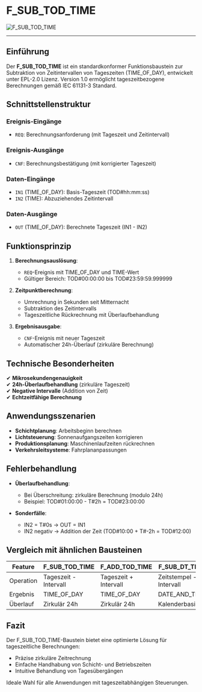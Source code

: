 # F_SUB_TOD_TIME

![F_SUB_TOD_TIME](https://github.com/user-attachments/assets/6e8ab24c-c318-4a9f-916c-777af4e7be34)

* * * * * * * * * *

## Einführung
Der **F_SUB_TOD_TIME** ist ein standardkonformer Funktionsbaustein zur Subtraktion von Zeitintervallen von Tageszeiten (TIME_OF_DAY), entwickelt unter EPL-2.0 Lizenz. Version 1.0 ermöglicht tageszeitbezogene Berechnungen gemäß IEC 61131-3 Standard.

## Schnittstellenstruktur

### **Ereignis-Eingänge**
- `REQ`: Berechnungsanforderung (mit Tageszeit und Zeitintervall)

### **Ereignis-Ausgänge**
- `CNF`: Berechnungsbestätigung (mit korrigierter Tageszeit)

### **Daten-Eingänge**
- `IN1` (TIME_OF_DAY): Basis-Tageszeit (TOD#hh:mm:ss)
- `IN2` (TIME): Abzuziehendes Zeitintervall

### **Daten-Ausgänge**
- `OUT` (TIME_OF_DAY): Berechnete Tageszeit (IN1 - IN2)

## Funktionsprinzip

1. **Berechnungsauslösung**:
   - `REQ`-Ereignis mit TIME_OF_DAY und TIME-Wert
   - Gültiger Bereich: TOD#00:00:00 bis TOD#23:59:59.999999

2. **Zeitpunktberechnung**:
   - Umrechnung in Sekunden seit Mitternacht
   - Subtraktion des Zeitintervalls
   - Tageszeitliche Rückrechnung mit Überlaufbehandlung

3. **Ergebnisausgabe**:
   - `CNF`-Ereignis mit neuer Tageszeit
   - Automatischer 24h-Überlauf (zirkuläre Berechnung)

## Technische Besonderheiten

✔ **Mikrosekundengenauigkeit**  
✔ **24h-Überlaufbehandlung** (zirkuläre Tageszeit)  
✔ **Negative Intervalle** (Addition von Zeit)  
✔ **Echtzeitfähige Berechnung**  

## Anwendungsszenarien

- **Schichtplanung**: Arbeitsbeginn berechnen
- **Lichtsteuerung**: Sonnenaufgangszeiten korrigieren
- **Produktionsplanung**: Maschinenlaufzeiten rückrechnen
- **Verkehrsleitsysteme**: Fahrplananpassungen

## Fehlerbehandlung

- **Überlaufbehandlung**:
  - Bei Überschreitung: zirkuläre Berechnung (modulo 24h)
  - Beispiel: TOD#01:00:00 - T#2h = TOD#23:00:00

- **Sonderfälle**:
  - IN2 = T#0s → OUT = IN1
  - IN2 negativ → Addition der Zeit (TOD#10:00 + T#-2h = TOD#12:00)

## Vergleich mit ähnlichen Bausteinen

| Feature        | F_SUB_TOD_TIME | F_ADD_TOD_TIME | F_SUB_DT_TIME |
|---------------|----------------|----------------|---------------|
| Operation     | Tageszeit - Intervall | Tageszeit + Intervall | Zeitstempel - Intervall |
| Ergebnis      | TIME_OF_DAY    | TIME_OF_DAY    | DATE_AND_TIME |
| Überlauf      | Zirkulär 24h   | Zirkulär 24h   | Kalenderbasiert |

## Fazit

Der F_SUB_TOD_TIME-Baustein bietet eine optimierte Lösung für tageszeitliche Berechnungen:

- Präzise zirkuläre Zeitrechnung
- Einfache Handhabung von Schicht- und Betriebszeiten
- Intuitive Behandlung von Tagesübergängen

Ideale Wahl für alle Anwendungen mit tageszeitabhängigen Steuerungen.
